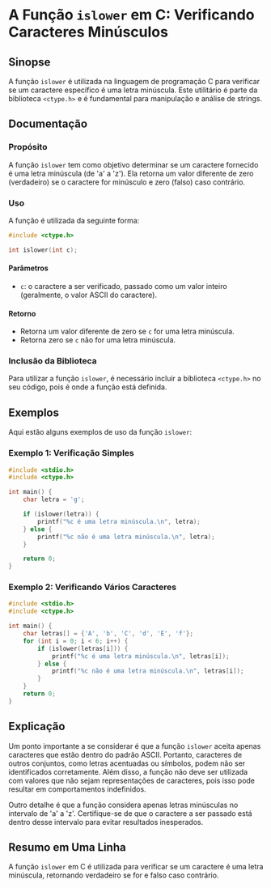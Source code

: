 <!--
Meta Description: # A Função `islower` em C: Verificando Caracteres Minúsculos ## Sinopse A função `islower` é utilizada na linguagem de programação C para verificar se...
Meta Keywords: letra, função, islower, uma, minúscula
-->

# A Função `islower` em C: Verificando Caracteres Minúsculos

## Sinopse
A função `islower` é utilizada na linguagem de programação C para verificar se um caractere específico é uma letra minúscula. Este utilitário é parte da biblioteca `<ctype.h>` e é fundamental para manipulação e análise de strings.

## Documentação
### Propósito
A função `islower` tem como objetivo determinar se um caractere fornecido é uma letra minúscula (de 'a' a 'z'). Ela retorna um valor diferente de zero (verdadeiro) se o caractere for minúsculo e zero (falso) caso contrário.

### Uso
A função é utilizada da seguinte forma:
```c
#include <ctype.h>

int islower(int c);
```

#### Parâmetros
- `c`: o caractere a ser verificado, passado como um valor inteiro (geralmente, o valor ASCII do caractere).

#### Retorno
- Retorna um valor diferente de zero se `c` for uma letra minúscula.
- Retorna zero se `c` não for uma letra minúscula.

### Inclusão da Biblioteca
Para utilizar a função `islower`, é necessário incluir a biblioteca `<ctype.h>` no seu código, pois é onde a função está definida.

## Exemplos
Aqui estão alguns exemplos de uso da função `islower`:

### Exemplo 1: Verificação Simples
```c
#include <stdio.h>
#include <ctype.h>

int main() {
    char letra = 'g';

    if (islower(letra)) {
        printf("%c é uma letra minúscula.\n", letra);
    } else {
        printf("%c não é uma letra minúscula.\n", letra);
    }

    return 0;
}
```

### Exemplo 2: Verificando Vários Caracteres
```c
#include <stdio.h>
#include <ctype.h>

int main() {
    char letras[] = {'A', 'b', 'C', 'd', 'E', 'f'};
    for (int i = 0; i < 6; i++) {
        if (islower(letras[i])) {
            printf("%c é uma letra minúscula.\n", letras[i]);
        } else {
            printf("%c não é uma letra minúscula.\n", letras[i]);
        }
    }
    return 0;
}
```

## Explicação
Um ponto importante a se considerar é que a função `islower` aceita apenas caracteres que estão dentro do padrão ASCII. Portanto, caracteres de outros conjuntos, como letras acentuadas ou símbolos, podem não ser identificados corretamente. Além disso, a função não deve ser utilizada com valores que não sejam representações de caracteres, pois isso pode resultar em comportamentos indefinidos.

Outro detalhe é que a função considera apenas letras minúsculas no intervalo de 'a' a 'z'. Certifique-se de que o caractere a ser passado está dentro desse intervalo para evitar resultados inesperados.

## Resumo em Uma Linha
A função `islower` em C é utilizada para verificar se um caractere é uma letra minúscula, retornando verdadeiro se for e falso caso contrário.